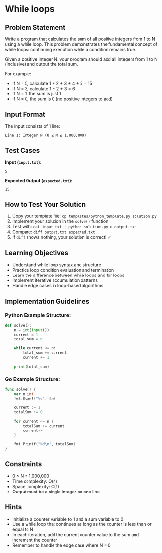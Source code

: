 # While loops

## Problem Statement

Write a program that calculates the sum of all positive integers from 1 to N using a while loop. This problem demonstrates the fundamental concept of while loops: continuing execution while a condition remains true.

Given a positive integer N, your program should add all integers from 1 to N (inclusive) and output the total sum.

For example:
- If N = 5, calculate 1 + 2 + 3 + 4 + 5 = 15
- If N = 3, calculate 1 + 2 + 3 = 6
- If N = 1, the sum is just 1
- If N = 0, the sum is 0 (no positive integers to add)

## Input Format

The input consists of 1 line:
```
Line 1: Integer N (0 ≤ N ≤ 1,000,000)
```

## Test Cases
**Input (`input.txt`):**
```
5
```

**Expected Output (`expected.txt`):**
```
15
```

## How to Test Your Solution
1. Copy your template file: `cp templates/python_template.py solution.py`
2. Implement your solution in the `solve()` function
3. Test with: `cat input.txt | python solution.py > output.txt`
4. Compare: `diff output.txt expected.txt`
5. If `diff` shows nothing, your solution is correct! ✅

## Learning Objectives
- Understand while loop syntax and structure
- Practice loop condition evaluation and termination
- Learn the difference between while loops and for loops
- Implement iterative accumulation patterns
- Handle edge cases in loop-based algorithms

## Implementation Guidelines
### Python Example Structure:
```python
def solve():
    n = int(input())
    current = 1
    total_sum = 0
    
    while current <= n:
        total_sum += current
        current += 1
    
    print(total_sum)
```

### Go Example Structure:
```go
func solve() {
    var n int
    fmt.Scanf("%d", &n)
    
    current := 1
    totalSum := 0
    
    for current <= n {
        totalSum += current
        current++
    }
    
    fmt.Printf("%d\n", totalSum)
}
```

## Constraints
- 0 ≤ N ≤ 1,000,000
- Time complexity: O(n)
- Space complexity: O(1)
- Output must be a single integer on one line

## Hints
- Initialize a counter variable to 1 and a sum variable to 0
- Use a while loop that continues as long as the counter is less than or equal to N
- In each iteration, add the current counter value to the sum and increment the counter
- Remember to handle the edge case where N = 0
